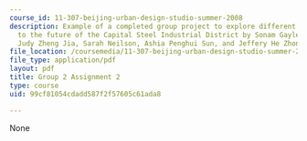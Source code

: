 ```yaml
---
course_id: 11-307-beijing-urban-design-studio-summer-2008
description: Example of a completed group project to explore different approaches
  to the future of the Capital Steel Industrial District by Sonam Gayleg, Jesse Hunting,
  Judy Zheng Jia, Sarah Neilson, Ashia Penghui Sun, and Jeffery He Zhongyu.
file_location: /coursemedia/11-307-beijing-urban-design-studio-summer-2008/99cf81054cdadd587f2f57605c61ada8_group2_assn2.pdf
file_type: application/pdf
layout: pdf
title: Group 2 Assignment 2
type: course
uid: 99cf81054cdadd587f2f57605c61ada8

---
```

None